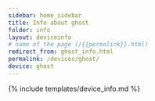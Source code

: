```yaml
---
sidebar: home_sidebar
title: Info about ghost
folder: info
layout: deviceinfo
# name of the page (/{{permalink}}.html)
redirect_from: ghost_info.html
permalink: /devices/ghost/
device: ghost
---
```

{% include templates/device_info.md %}
